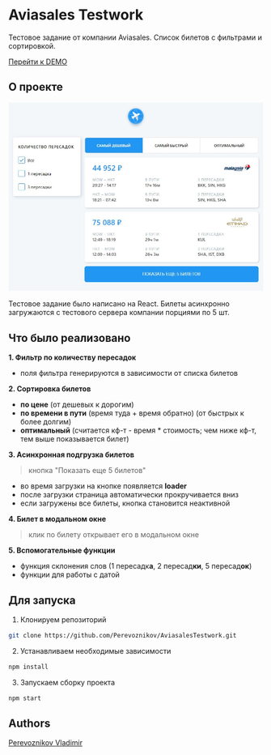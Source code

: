 
# Aviasales Testwork

Тестовое задание от компании Aviasales. Список билетов с фильтрами и сортировкой.

[Перейти к DEMO](https://avisales-testwork.vercel.app/)
 
## О проекте

![Screen Shot](readme/img/Aviasales.JPG)


Тестовое задание было написано на React. Билеты асинхронно загружаются с тестового сервера компании порциями по 5 шт. 

## Что было реализовано
**1. Фильтр по количеству пересадок**

- поля фильтра генерируются в зависимости от списка билетов

**2. Сортировка билетов**

- **по цене** (от дешевых к дорогим)
- **по времени в пути** (время туда + время обратно) (от быстрых к более долгим)
- **оптимальный** (считается кф-т - время * стоимость; чем ниже кф-т, тем выше показывается билет)

**3. Асинхронная подгрузка билетов**
> кнопка "Показать еще 5 билетов"
- во время загрузки на кнопке появляется **loader**
- после загрузки страница автоматически прокручивается вниз
- если загружены все билеты, кнопка становится неактивной

**4. Билет в модальном окне**
> клик по билету открывает его в модальном окне

**5. Вспомогательные функции**

- функция склонения слов (1 пересадк**а**, 2 пересад**ки**, 5 пересад**ок**)
- функции для работы с датой

## Для запуска

1. Клонируем репозиторий

```sh
git clone https://github.com/Perevoznikov/AviasalesTestwork.git
```

2. Устанавливаем необходимые зависимости

```sh
npm install
```

3. Запускаем сборку проекта

```sh
npm start
```


## Authors
[Perevoznikov Vladimir](https://github.com/Perevoznikov/) 

